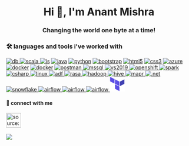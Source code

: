 <h1 align="center">Hi 🍁, I'm Anant Mishra</h1>
<h3 align="center">Changing the world one byte at a time!</h3>


<h3 align="left">🛠 languages and tools i've worked with</h3>
<p align="left">
    <a href="https://databricks.com" target="_blank"> <img src="https://raw.githubusercontent.com/AnantMishra30/portfolio/main/data/databricks.svg" alt="db" width="100" height="40" /> </a>
    <a href="https://www.scala-lang.org" target="_blank"> <img src="https://github.com/AnantMishra30/portfolio/blob/main/data/scala.png?raw=true" alt="scala" width="40" height="40" /> </a>
    <a href="https://www.w3schools.com/js/" target="_blank"><img src="https://img.icons8.com/color/48/000000/javascript.png"  alt="js" width="40" height="40" /></a>
    <a href="https://www.w3schools.com/java/" target="_blank"><img src="https://img.icons8.com/color/48/000000/java-coffee-cup-logo.png"  alt="java" width="40" height="40" /></a>
    <a href="https://www.python.org" target="_blank"><img src="https://img.icons8.com/color/48/000000/python.png"  alt="python" width="40" height="40" /></a>
    <a href="https://getbootstrap.com" target="_blank"><img src="https://img.icons8.com/color/48/000000/bootstrap.png"  alt="bootstrap" width="40" height="40" /></a>
    <a href="https://www.w3schools.com/html/" target="_blank"><img src="https://img.icons8.com/color/48/000000/html-5--v1.png"  alt="html5" width="40" height="40" /></a>
    <a href="https://www.w3schools.com/css/" target="_blank"><img src="https://img.icons8.com/color/48/000000/css3.png"  alt="css3" width="40" height="40" /></a>
    <a href="https://azure.microsoft.com/en-us/" target="_blank"><img src="https://img.icons8.com/color/48/000000/azure-1.png"  alt="azure" width="40" height="40" /></a>
    <a href="https://www.docker.com" target="_blank"><img src="https://img.icons8.com/fluent/48/000000/docker.png"  alt="docker" width="40" height="40" /></a>
    <a href="https://www.jenkins.io" target="_blank"><img src="https://img.icons8.com/color/48/000000/jenkins.png"  alt="docker" width="40" height="40" /></a>
    <a href="https://postman.com" target="_blank"> <img src="https://www.vectorlogo.zone/logos/getpostman/getpostman-icon.svg" alt="postman" width="40" height="40" /> </a>
    <a href="https://www.microsoft.com/en-in/sql-server" target="_blank"> <img src="https://img.icons8.com/color/48/000000/microsoft-sql-server.png" alt="mssql" width="40" height="40" /> </a>
    <a href="https://visualstudio.microsoft.com/vs/" target="_blank"> <img src="https://img.icons8.com/fluent/48/000000/visual-studio-2019.png" alt="vs2019" width="40" height="40" /> </a>
    <a href="https://www.openshift.com" target="_blank"> <img src="https://raw.githubusercontent.com/benc-uk/icon-collection/master/logos/openshift.svg" alt="openshift" width="40" height="40" /> </a>
    <a href="https://spark.apache.org" target="_blank"> <img src="https://raw.githubusercontent.com/benc-uk/icon-collection/master/logos/spark.svg" alt="spark" width="40" height="40" /> </a>
    <a href="https://docs.microsoft.com/en-us/dotnet/csharp/" target="_blank"> <img src="https://raw.githubusercontent.com/benc-uk/icon-collection/master/logos/csharp-1.svg" alt="csharp" width="40" height="40" /> </a>
    <a href="https://www.linux.org" target="_blank"> <img src="https://raw.githubusercontent.com/benc-uk/icon-collection/master/logos/linux-tux-colour.svg" alt="linux" width="40" height="40" /> </a>
    <a href="https://azure.microsoft.com/en-in/services/data-factory/" target="_blank"> <img src="https://raw.githubusercontent.com/benc-uk/icon-collection/master/azure-icons/Data-Factory.svg" alt="adf" width="40" height="40" /> </a>
    <a href="https://rasa.com" target="_blank"> <img src="https://avatars.githubusercontent.com/u/21214473?s=200&v=4" alt="rasa" width="40" height="40" /> </a>
    <a href="https://hadoop.apache.org" target="_blank"> <img src="https://raw.githubusercontent.com/AnantMishra30/portfolio/main/data/apache-hadoop.svg" alt="hadoop" width="40" height="40" /> </a>
    <a href="https://hive.apache.org" target="_blank"> <img src="https://raw.githubusercontent.com/AnantMishra30/portfolio/main/data/apache-hive-icon.svg" alt="hive" width="40" height="40" /> </a>
    <a href="https://mapr.com/download/" target="_blank"> <img src="https://raw.githubusercontent.com/AnantMishra30/portfolio/main/data/mapr.svg" alt="mapr" width="40" height="40" /> </a>
    <a href="https://dotnet.microsoft.com/apps/aspnet" target="_blank"> <img src="https://raw.githubusercontent.com/AnantMishra30/portfolio/main/data/microsoft-net-icon.svg" alt=".net" width="40" height="40" /> </a>
    <a href="https://www.snowflake.com" target="_blank"> <img src="https://raw.githubusercontent.com/AnantMishra30/portfolio/main/data/snowflake.svg" alt="snowflake" width="80" height="40" /> </a>
    <a href="https://airflow.apache.org" target="_blank"> <img src="https://raw.githubusercontent.com/AnantMishra30/portfolio/main/data/wordmark_1.svg" alt="airflow" width="80" height="40" /> </a>
    <a href="https://git-scm.com" target="_blank"> <img src="https://img.icons8.com/color/48/000000/git.png" alt="airflow" width="40" height="40" /> </a>
    <a href="https://github.com/AnantMishra30" target="_blank"> <img src="https://img.icons8.com/fluent/48/000000/github.png" alt="airflow" width="40" height="40" /> </a>
    <a href="https://github.com/AnantMishra30" target="_blank"> <img src="https://raw.githubusercontent.com/AnantMishra30/AnantMishra30/main/data/terraform-icon.svg" alt="terraform" width="40" height="40" /> </a>

    
</p>

<h4>🤝 connect with me</h4>
<a href="https://www.linkedin.com/in/anant-mishra1996/" target="_blank" rel="noopener noreferrer"><img src="https://raw.githubusercontent.com/AnantMishra30/portfolio/main/data/linkedin-icon.svg" width="40px" height="40px" title="source: imgur.com" /></a> &nbsp;

![](https://komarev.com/ghpvc/?username=anantmishra30&style=plastic&label=Visitor+Alert) <br>
